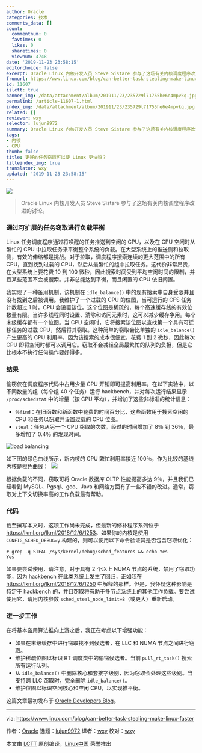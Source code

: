 ```yaml
---
author: Oracle
categories: 技术
comments_data: []
count:
  commentnum: 0
  favtimes: 0
  likes: 0
  sharetimes: 0
  viewnum: 4748
date: '2019-11-23 23:58:15'
editorchoice: false
excerpt: Oracle Linux 内核开发人员 Steve Sistare 参与了这场有关内核调度程序改进的讨论。
fromurl: https://www.linux.com/blog/can-better-task-stealing-make-linux-faster
id: 11607
islctt: true
banner_img: /data/attachment/album/201911/23/235729l71755he6e4mpvkq.jpg
permalink: /article-11607-1.html
index_img: /data/attachment/album/201911/23/235729l71755he6e4mpvkq.jpg.thumb.jpg
related: []
reviewer: wxy
selector: lujun9972
summary: Oracle Linux 内核开发人员 Steve Sistare 参与了这场有关内核调度程序改进的讨论。
tags:
- 内核
- CPU
thumb: false
title: 更好的任务窃取可以使 Linux 更快吗？
titleindex_img: true
translator: wxy
updated: '2019-11-23 23:58:15'
---
```


![](/data/attachment/album/201911/23/235729l71755he6e4mpvkq.jpg)



> 
> Oracle Linux 内核开发人员 Steve Sistare 参与了这场有关内核调度程序改进的讨论。
> 
> 
> 


### 通过可扩展的任务窃取进行负载平衡


Linux 任务调度程序通过将唤醒的任务推送到空闲的 CPU，以及在 CPU 空闲时从繁忙的 CPU 中拉取任务来平衡整个系统的负载。在大型系统上的推送侧和拉取侧，有效的伸缩都是挑战。对于拉取，调度程序搜索连续的更大范围中的所有 CPU，直到找到过载的 CPU，然后从最繁忙的组中拉取任务。这代价非常昂贵，在大型系统上要花费 10 到 100 微秒，因此搜索时间受到平均空闲时间的限制，并且某些范围不会被搜索。并非总能达到平衡，而且闲置的 CPU 依旧闲置。


我实现了一种备用机制，该机制在 `idle_balance()` 中的现有搜索中自身受限并且没有找到之后被调用。我维护了一个过载的 CPU 的位图，当可运行的 CFS 任务计数超过 1 时，CPU 会设置该位。这个位图是稀疏的，每个高速缓存线的有效位数量有限。当许多线程同时设置、清除和访问元素时，这可以减少缓存争用。每个末级缓存都有一个位图。当 CPU 空闲时，它将搜索该位图以查找第一个具有可迁移任务的过载 CPU，然后将其窃取。这种简单的窃取会比单独的 `idle_balance()` 产生更高的 CPU 利用率，因为该搜索的成本很便宜，花费 1 到 2 微秒，因此每次 CPU 即将空闲时都可以调用它。窃取不会减轻全局最繁忙的队列的负担，但是它比根本不执行任何操作要好得多。


### 结果


偷窃仅在调度程序代码中占用少量 CPU 开销即可提高利用率。在以下实验中，以不同数量的组（每个组 40 个任务）运行 hackbench，并对每次运行结果显示 `/proc/schedstat` 中的增量（按 CPU 平均），并增加了这些非标准的统计信息：


* `％find`：在旧函数和新函数中花费的时间百分比，这些函数用于搜索空闲的 CPU 和任务以窃取并设置过载的 CPU 位图。
* `steal`：任务从另一个 CPU 窃取的次数。经过的时间增加了 8％ 到 36％，最多增加了 0.4％ 的发现时间。


![load balancing](/data/attachment/album/201911/23/235819qjcu3i3c9av7147u.png "load balancing")


​​如下图的绿色曲线所示，新内核的 CPU 繁忙利用率接近 100％，作为比较的基线内核是橙色曲线： ​​ ![](/data/attachment/album/201911/23/235822p3d67ddozped52db.png)


根据负载的不同，窃取可将 Oracle 数据库 OLTP 性能提高多达 9％，并且我们已经看到 MySQL、Pgsql、gcc、Java 和网络方面有了一些不错的改进。通常，窃取对上下文切换率高的工作负载最有帮助。


### 代码


截至撰写本文时，这项工作尚未完成，但最新的修补程序系列位于 <https://lkml.org/lkml/2018/12/6/1253>。如果你的内核是使用 `CONFIG_SCHED_DEBUG=y` 构建的，则可以使用以下命令验证其是否包含窃取优化：



```
# grep -q STEAL /sys/kernel/debug/sched_features && echo Yes
Yes
```

如果要尝试使用，请注意，对于具有 2 个以上 NUMA 节点的系统，禁用了窃取功能，因为 hackbench 在此类系统上发生了回归，正如我在 <https://lkml.org/lkml/2018/12/6/1250> 中解释的那样。但是，我怀疑这种影响是特定于 hackbench 的，并且窃取将有助于多节点系统上的其他工作负载。要尝试使用它，请用内核参数 `sched_steal_node_limit=8`（或更大）重新启动。


### 进一步工作


在将基本盗用算法推向上游之后，我正在考虑以下增强功能：


* 如果在末级缓存中进行窃取找不到候选者，在 LLC 和 NUMA 节点之间进行窃取。
* 维护稀疏位图以标识 RT 调度类中的偷窃候选者。当前 `pull_rt_task()` 搜索所有运行队列。
* 从 `idle_balance()` 中删除核心和套接字级别，因为窃取会处理这些级别。当支持跨 LLC 窃取时，完全删除 `idle_balance()`。
* 维护位图以标识空闲核心和空闲 CPU，以实现推平衡。


这篇文章最初发布于 [Oracle Developers Blog](https://blogs.oracle.com/linux/can-better-task-stealing-make-linux-faster)。




---


via: <https://www.linux.com/blog/can-better-task-stealing-make-linux-faster>


作者：[Oracle](https://www.linux.com/author/oracle/) 选题：[lujun9972](https://github.com/lujun9972) 译者：[wxy](https://github.com/wxy) 校对：[wxy](https://github.com/wxy)


本文由 [LCTT](https://github.com/LCTT/TranslateProject) 原创编译，[Linux中国](https://linux.cn/) 荣誉推出